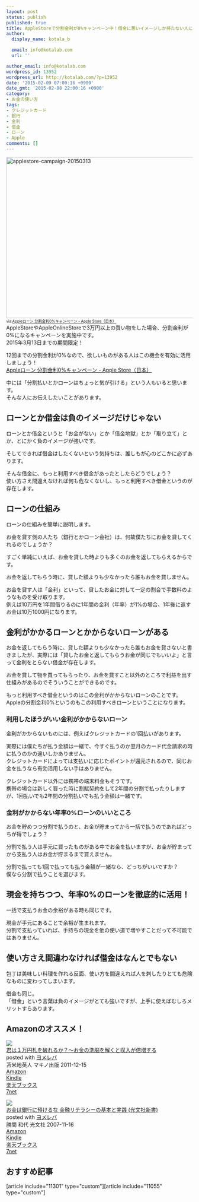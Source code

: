 ```yaml
---
layout: post
status: publish
published: true
title: AppleStoreで分割金利が0%キャンペーン中！借金に悪いイメージしか持たない人に伝えたいこと
author:
  display_name: kotala_b

  email: info@kotalab.com
  url: ''

author_email: info@kotalab.com
wordpress_id: 13952
wordpress_url: http://kotalab.com/?p=13952
date: '2015-02-09 07:00:16 +0900'
date_gmt: '2015-02-08 22:00:16 +0900'
category:
- お金の使い方
tags:
- クレジットカード
- 銀行
- 金利
- 借金
- ローン
- Apple
comments: []
---
```

<p><img src="http://kotalab.com/wp-content/uploads/2015/02/applestore-campaign-20150313-780x434.png" alt="applestore-campaign-20150313" width="780" height="434" class="aligncenter size-large wp-image-13959" /><br />
<span style="font-size:10px;">via:<a href="http://store.apple.com/jp/browse/finance/loan" target="_blank">Appleローン 分割金利0%キャンペーン - Apple Store（日本）</a></span><br />
AppleStoreやAppleOnlineStoreで3万円以上の買い物をした場合、分割金利が0%になるキャンペーンを実施中です。<br />
2015年3月13日までの期間限定！</p>
<p>12回までの分割金利が0%なので、欲しいものがある人はこの機会を有効に活用しましょう！<br />
<a href="http://store.apple.com/jp/browse/finance/loan" target="_blank">Appleローン 分割金利0%キャンペーン - Apple Store（日本）</a><a href="http://b.hatena.ne.jp/entry/http://store.apple.com/jp/browse/finance/loan" target="_blank"><img border="0" src="http://b.hatena.ne.jp/entry/image/http://store.apple.com/jp/browse/finance/loan" alt="" /></a></p>
<p>中には「分割払いとかローンはちょっと気が引ける」という人もいると思います。<br />
そんな人にお伝えしたいことがあります。<br />
<!--more--></p>
<h2>ローンとか借金は負のイメージだけじゃない</h2>
<p>ローンとか借金というと「お金がない」とか「借金地獄」とか「取り立て」とか、とにかく負のイメージが強いです。</p>
<p>そしてできれば借金はしたくないという気持ちは、誰しもが心のどこかに必ずあります。</p>
<p>そんな借金に、もっと利用すべき借金があったとしたらどうでしょう？<br />
<span class="b">使い方さえ間違えなければ何も危なくないし、もっと利用すべき借金というのが存在します。</span></p>
<h2>ローンの仕組み</h2>
<p>ローンの仕組みを簡単に説明します。</p>
<p>お金を貸す側の人たち（銀行とかローン会社）は、何故僕たちにお金を貸してくれるのでしょうか？</p>
<p>すごく単純にいえば、お金を貸した時よりも多くのお金を返してもらえるからです。</p>
<p><span class="b">お金を返してもらう時に、貸した額よりも少なかったら誰もお金を貸しません。</span></p>
<p>お金を貸す人は「金利」といって、貸したお金に対して一定の割合で手数料のようなものを受け取ります。<br />
例えば10万円を1年間借りるのに1年間の金利（年率）が1%の場合、1年後に返すお金は10万1000円になります。</p>
<h2>金利がかかるローンとかからないローンがある</h2>
<p>お金を返してもらう時に、貸した額よりも少なかったら誰もお金を貸さないと書きましたが、<span class="b">実際には「貸したお金と返してもらうお金が同じでもいいよ」と言って金利をとらない借金が存在します。</span></p>
<p>お金を貸して物を買ってもらったり、お金を貸すこと以外のところで利益を出す仕組みがあるのでそういうことができるのです。</p>
<p><span class="b">もっと利用すべき借金というのはこの金利がかからないローンのことです。</span><br />
Appleの分割金利0%というのもこの利用すべきローンということになります。</p>
<h3>利用したほうがいい金利がかからないローン</h3>
<p>金利がかからないものには、例えばクレジットカードの1回払いがあります。</p>
<p>実際には僕たちが払う金額は一緒で、今すぐ払うのか翌月のカード代金請求の時に払うのかの違いしかありません。<br />
クレジットカードによっては支払いに応じたポイントが還元されるので、同じお金を払うなら有効活用しない手はありません。</p>
<p>クレジットカード以外には携帯の端末料金もそうです。<br />
携帯の場合は新しく買った時に割賦契約をして2年間の分割で払ったりしますが、1回払いでも2年間の分割払いでも払う金額は一緒です。</p>
<h3>金利がかからない年率0%ローンのいいところ</h3>
<p>お金を貯めつつ分割で払うのと、お金が貯まってから一括で払うのであればどっちが得でしょう？</p>
<p>分割で払う人は手元に買ったものがある中でお金を払いますが、お金が貯まってから支払う人はお金が貯まるまで買えません。</p>
<p>分割で払っても1回で払っても払う金額が一緒なら、どっちがいいですか？<br />
<span class="b">僕なら分割で払うことを選びます。</span></p>
<h2>現金を持ちつつ、年率0%のローンを徹底的に活用！</h2>
<p>一括で支払うお金の余裕がある時も同じです。</p>
<p>現金が手元にあることで余裕が生まれます。<br />
分割で支払っていれば、手持ちの現金を他の使い道で増やすことだって不可能ではありません。</p>
<h2>使い方さえ間違わなければ借金はなんとでもない</h2>
<p>包丁は美味しい料理を作れる反面、使い方を間違えれば人を刺したりとても危険なものに変わってしまいます。</p>
<p>借金も同じ。<br />
「借金」という言葉は負のイメージがとても強いですが、上手に使えばむしろメリットすらあります。</p>
<h2 class="aam">Amazonのオススメ！</h2>
<div class="booklink-box">
<div class="booklink-image"><a href="http://www.amazon.co.jp/exec/obidos/asin/4837671616/same-22/" rel="nofollow" target="_blank"><img src="http://ecx.images-amazon.com/images/I/51GVUyD2bzL._SL160_.jpg" style="border: none;" /></a></div>
<div class="booklink-info">
<div class="booklink-name"><a href="http://www.amazon.co.jp/exec/obidos/asin/4837671616/same-22/" rel="nofollow" target="_blank">君は１万円札を破れるか？〜お金の洗脳を解くと収入が倍増する</a>
<div class="booklink-powered-date">posted with <a href="http://yomereba.com" rel="nofollow" target="_blank">ヨメレバ</a></div>
</div>
<div class="booklink-detail">苫米地英人 マキノ出版 2011-12-15    </div>
<div class="booklink-link2">
<div class="shoplinkamazon"><a href="http://www.amazon.co.jp/exec/obidos/asin/4837671616/same-22/" rel="nofollow" target="_blank" title="アマゾン" >Amazon</a></div>
<div class="shoplinkkindle"><a href="http://www.amazon.co.jp/gp/search?keywords=%8CN%82%CD%82P%96%9C%89~%8ED%82%F0%94j%82%EA%82%E9%82%A9%81H%81%60%82%A8%8B%E0%82%CC%90%F4%94%5D%82%F0%89%F0%82%AD%82%C6%8E%FB%93%FC%82%AA%94%7B%91%9D%82%B7%82%E9&__mk_ja_JP=%83J%83%5E%83J%83i&url=node%3D2275256051&tag=same-22" rel="nofollow" target="_blank" >Kindle</a></div>
<div class="shoplinkrakuten"><a href="http://c.af.moshimo.com/af/c/click?a_id=374939&p_id=56&pc_id=56&pl_id=637&s_v=b5Rz2P0601xu&url=http%3A%2F%2Fbooks.rakuten.co.jp%2Frb%2F11479336%2F" rel="nofollow" target="_blank" title="楽天ブックス" >楽天ブックス</a></div>
<div class="shoplinkseven"><a href="http://ck.jp.ap.valuecommerce.com/servlet/referral?sid=2967684&pid=881104827&vc_url=http%3A%2F%2Fwww.7netshopping.jp%2Fbooks%2Fsearch_result%2F%3Fctgy%3Dbooks%26code%3D4837671616" rel="nofollow" target="_blank" title="セブンネットショッピング" >7net</a></div>
</p></div>
</div>
<div class="booklink-footer"></div>
</div>
<div class="booklink-box">
<div class="booklink-image"><a href="http://www.amazon.co.jp/exec/obidos/asin/433403425X/same-22/" rel="nofollow" target="_blank"><img src="http://ecx.images-amazon.com/images/I/3151ibPavQL._SL160_.jpg" style="border: none;" /></a></div>
<div class="booklink-info">
<div class="booklink-name"><a href="http://www.amazon.co.jp/exec/obidos/asin/433403425X/same-22/" rel="nofollow" target="_blank">お金は銀行に預けるな   金融リテラシーの基本と実践 (光文社新書)</a>
<div class="booklink-powered-date">posted with <a href="http://yomereba.com" rel="nofollow" target="_blank">ヨメレバ</a></div>
</div>
<div class="booklink-detail">勝間 和代 光文社 2007-11-16    </div>
<div class="booklink-link2">
<div class="shoplinkamazon"><a href="http://www.amazon.co.jp/exec/obidos/asin/433403425X/same-22/" rel="nofollow" target="_blank" title="アマゾン" >Amazon</a></div>
<div class="shoplinkkindle"><a href="http://www.amazon.co.jp/exec/obidos/ASIN/B009KZ3ZDA/same-22/" rel="nofollow" target="_blank" >Kindle</a></div>
<div class="shoplinkrakuten"><a href="http://c.af.moshimo.com/af/c/click?a_id=374939&p_id=56&pc_id=56&pl_id=637&s_v=b5Rz2P0601xu&url=http%3A%2F%2Fbooks.rakuten.co.jp%2Frb%2F5120399%2F" rel="nofollow" target="_blank" title="楽天ブックス" >楽天ブックス</a></div>
<div class="shoplinkseven"><a href="http://ck.jp.ap.valuecommerce.com/servlet/referral?sid=2967684&pid=881104827&vc_url=http%3A%2F%2Fwww.7netshopping.jp%2Fbooks%2Fsearch_result%2F%3Fctgy%3Dbooks%26code%3D433403425X" rel="nofollow" target="_blank" title="セブンネットショッピング" >7net</a></div>
</p></div>
</div>
<div class="booklink-footer"></div>
</div>
<h2 class="rel">おすすめ記事</h2>
<p>[article include="11301" type="custom"][article include="11055" type="custom"]</p>
<div class="clear"></div>
